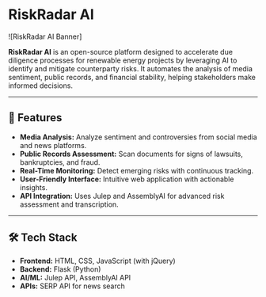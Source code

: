 # RiskRadar AI

![RiskRadar AI Banner]

**RiskRadar AI** is an open-source platform designed to accelerate due diligence processes for renewable energy projects by leveraging AI to identify and mitigate counterparty risks. It automates the analysis of media sentiment, public records, and financial stability, helping stakeholders make informed decisions.

---

## 🚀 Features

- **Media Analysis:** Analyze sentiment and controversies from social media and news platforms.
- **Public Records Assessment:** Scan documents for signs of lawsuits, bankruptcies, and fraud.
- **Real-Time Monitoring:** Detect emerging risks with continuous tracking.
- **User-Friendly Interface:** Intuitive web application with actionable insights.
- **API Integration:** Uses Julep and AssemblyAI for advanced risk assessment and transcription.

---

## 🛠️ Tech Stack

- **Frontend:** HTML, CSS, JavaScript (with jQuery)
- **Backend:** Flask (Python)
- **AI/ML:** Julep API, AssemblyAI API
- **APIs:** SERP API for news search

